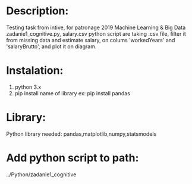 # Description:
Testing task from intive, for patronage 2019 Machine Learning & Big Data
zadanie1_cognitive.py, salary.csv
python script are taking .csv file, filter it from missing data and estimate salary, on colums 'workedYears' and 'salaryBrutto',
and plot it on diagram.

# Instalation:
1. python 3.x
2. pip install name of library
    ex: pip install pandas

# Library:
Python library needed:
pandas,matplotlib,numpy,statsmodels

# Add python script to path:
  ../Python/zadanie1_cognitive

